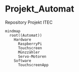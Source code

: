 # Projekt_Automat
Repository Projekt ITEC
```mermaid
mindmap
  root((Automat))
    Hardware
      RaspberryPi
      Touchscreen
      Münzzähler
      Servo-Motoren
    Software
      TouchscreenApp
      
```
   
